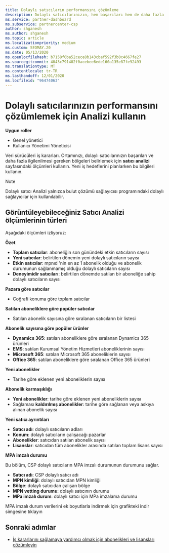 ```yaml
---
title: Dolaylı satıcıların performansını çözümleme
description: Dolaylı satıcılarınızın, hem başarıları hem de daha fazla ilgilenilmesi gerekebilecek alanlarında nasıl çalıştığını öğrenmek için analiz kullanın.
ms.service: partner-dashboard
ms.subservice: partnercenter-csp
author: shganesh
ms.author: shganesh
ms.topic: article
ms.localizationpriority: medium
ms.custom: SEOMAY.20
ms.date: 05/13/2020
ms.openlocfilehash: b7158f0ba52cece8b143cbaf592f3b0c4667fe27
ms.sourcegitcommit: 4043c791402f0acebee6ede160a135e87fe92493
ms.translationtype: MT
ms.contentlocale: tr-TR
ms.lasthandoff: 12/01/2020
ms.locfileid: "96474063"
---
```

# <a name="use-analytics-to-analyze-the-performance-of-your-indirect-resellers"></a>Dolaylı satıcılarınızın performansını çözümlemek için Analizi kullanın

**Uygun roller**

- Genel yönetici
- Kullanıcı Yönetimi Yöneticisi


Veri sürücüleri iş kararları. Ortamınızı, dolaylı satıcılarınızın başarıları ve daha fazla ilgilenilmesi gereken bölgeleri belirlemek için **satıcı analizi** sayfasındaki ölçümleri kullanın. Yeni iş hedeflerini planlarken bu bilgileri kullanın.

> [!NOTE]
> Dolaylı satıcı Analizi yalnızca bulut çözümü sağlayıcısı programındaki dolaylı sağlayıcılar için kullanılabilir.

## <a name="types-of-reseller-analytics-metrics-you-can-view"></a>Görüntüleyebileceğiniz Satıcı Analizi ölçümlerinin türleri

Aşağıdaki ölçümleri izliyoruz:

**Özet**  
 - **Toplam satıcılar**: aboneliğin son günündeki etkin satıcıların sayısı  
 - **Yeni satıcılar**: belirtilen dönemin yeni dolaylı satıcıların sayısı  
 - **Etkin satıcılar**: mpnıd 'nin en az 1 abonelik olduğu ve abonelik durumunun sağlanmamış olduğu dolaylı satıcıların sayısı  
 - **Deneyimidir satıcıları**: belirtilen dönemde satılan bir aboneliğe sahip dolaylı satıcıların sayısı  

**Pazara göre satıcılar**  
 - Coğrafi konuma göre toplam satıcılar  

**Satılan aboneliklere göre popüler satıcılar**
 - Satılan abonelik sayısına göre sıralanan satıcıların bir listesi  

**Abonelik sayısına göre popüler ürünler**  
 - **Dynamics 365**: satılan aboneliklere göre sıralanan Dynamics 365 ürünleri  
 - **EMS**: satılan Kurumsal Yönetim Hizmetleri aboneliklerinin sayısı  
 - **Microsoft 365**: satılan Microsoft 365 aboneliklerin sayısı  
 - **Office 365**: satılan aboneliklere göre sıralanan Office 365 ürünleri  

**Yeni abonelikler**  
 - Tarihe göre eklenen yeni aboneliklerin sayısı  

**Abonelik karmaşıklığı**  
 - **Yeni abonelikler**: tarihe göre eklenen yeni aboneliklerin sayısı  
 - Sağlaması **kaldırılmış abonelikler**: tarihe göre sağlanan veya askıya alınan abonelik sayısı  

**Yeni satıcı ayrıntıları**  
 - **Satıcı adı**: dolaylı satıcıların adları  
 - **Konum**: dolaylı satıcıların çalışacağı pazarlar  
 - **Abonelikler**: satıcıdan satılan abonelik sayısı  
 - **Lisanslar**: satıcıdan tüm abonelikler arasında satılan toplam lisans sayısı  

**MPA imzalı durumu**

Bu bölüm, CSP dolaylı satıcıların MPA imzalı durumunun durumunu sağlar.

 - **Satıcı adı**: CSP dolaylı satıcı adı
 - **MPN kimliği**: dolaylı satıcıdan MPN kimliği
 - **Bölge**: dolaylı satıcıdan çalışan bölge
 - **MPN vetting durumu**: dolaylı satıcının durumu
 - **MPa imzalı durum**: dolaylı satıcı için MPa imzalama durumu

MPA imzalı durum verilerini ek boyutlarla indirmek için grafikteki indir simgesine tıklayın
  
## <a name="next-steps"></a>Sonraki adımlar

- [İş kararlarını sağlamaya yardımcı olmak için abonelikleri ve lisansları çözümleyin](analyze-subscriptions-licenses.md)